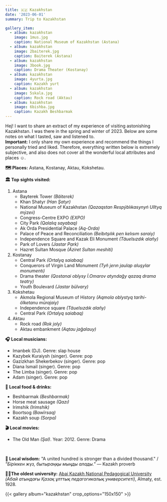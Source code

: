 ```yaml
---
title: 🇰🇿 Kazakhstan
date: '2023-06-01'
summary: Trip to Kazakhstan

gallery_item:
  - album: kazakhstan
    image: 1mus.jpg
    caption: National Museum of Kazakhstan (Astana)
  - album: kazakhstan
    image: 2baiterek.jpg
    caption: Baiterek (Astana)
  - album: kazakhstan
    image: 3book.jpg
    caption: Drama Theater (Kostanay)
  - album: kazakhstan
    image: 4yurta.jpg
    caption: Kazakh yurt
  - album: kazakhstan
    image: 5skala.jpg
    caption: Rock road (Aktau)
  - album: kazakhstan
    image: 6bishba.jpg
    caption: Kazakh Beshbarmak
---
```

Hej! I want to share an extract of my experience of visiting astonishing Kazakhstan. I was there in the spring and winter of 2023. Below are some notes on what I tasted, saw and listened to.<br>
<b>Important:</b> I only share my own experience and recommend the things I personally tried and liked. Therefore, everything written below is extremely subjective, and also does not cover all the wonderful local attributes and places ☺️.

<b>🗺 Places:</b> Astana, Kostanay, Aktau, Kokshetau.<br>

<b>🏛 Top sights visited: </b>
1. Astana
    - Bayterek Tower <i>(Bäiterek)</i>
    - Khan Shatyr <i>(Han Şatyr)</i>
    - National Museum of Kazakhstan <i>(Qazaqstan Respýblıkasynyń Ulltyq mýzeıi)</i>
    - Congress-Centre EXPO <i>(EXPO)</i>
    - City Park <i>(Qalalıq sayabaq)</i>
    - Ak Orda Presidential Palace <i>(Aq-Orda)</i>
    - Palace of Peace and Reconciliation <i>(Beibıtşılık pen kelısım saraiy)</i>
    - Independence Square and Kazak Eli Monument <i>(Täuelsızdık alañy)</i>
    - Park of Lovers <i>(Jastar Park)</i>
    - Hazret Sultan Mosque <i>(Áziret Sultan meshiti)</i>
2. Kostanay
    - Central Park <i>(Ortalyq saiabaq)</i>
    - Conquerors of Virgin Land Monument <i>(Tyñ jerın jaulap aluşylar monumentı)</i>
    - Drama theater <i>(Qostanai oblysy İ.Omarov atyndağy qazaq drama teatry)</i>
    - Youth Boulevard <i>(Jastar bülvary)</i>
3. Kokshetau
    - Akmola Regional Museum of History <i>(Aqmola oblystyq tarihi-ölketanu mūrajaiy)</i>
    - Independence square <i>(Täuelsızdık alañy)</i>
    - Central Park <i>(Ortalyq saiabaq)</i>
4. Aktau
    - Rock road <i>(Rok joly)</i>
    - Aktau embankment <i>(Aqtau jağalauy)</i>

<b>🎧 Local musicians: </b>
- Imanbek (DJ). Genre: slap house
- Kazybek Kuraiysh (singer). Genre: pop 
- Gazizkhan Shekerbekov (singer). Genre: pop
- Diana Ismail (singer). Genre: pop
- The Limba (singer). Genre: pop 
- Adam (singer). Genre: pop 

<b>🥘 Local food & drinks: </b>
- Beshbarmak <i>(Beshbarmak)</i>
- Horse meat sausage <i>(Qazı)</i>
- Irimshik <i>(Irimshik)</i>
- Boortsog <i>(Bawïrsaq)</i>
- Kazakh soup <i>(Sorpa)</i>

<b>🎬 Local movies:</b>
- The Old Man <i>(Şal)</i>. Year: 2012. Genre: Drama
<br>

<b>🦉 Local wisdom:</b> "A united hundred is stronger than a divided thousand." / <i>"Біріккен жүз, бытыраңқы мыңды алады."</i> — Kazakh proverb

<b>👨‍🎓The oldest university:</b> <a href = "https://www.kaznpu.kz/en/" target="_blank">Abai Kazakh National Pedagogical University</a> <i>(Абай атындағы Қазақ ұлттық педагогикалық университеті)</i>, Almaty, est. 1928. 


{{< gallery album="kazakhstan" crop_options="150x150" >}}
   

